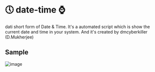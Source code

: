 # 🕔 date-time ⌚️
dati short form of Date & Time. It's a automated script which is show the current date and time in your system. And it's created by dmcyberkiller (D.Mukherjee)
## Sample
![image](https://github.com/dmcyberkiller/date-time/assets/164518476/4e63d459-a506-4d01-b5fd-ca4b978efa48)

